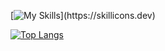 
[![My Skills](https://skillicons.dev/icons?i=html,css,js,java,php,python,)](https://skillicons.dev)

[![Top Langs](https://github-readme-stats.vercel.app/api/top-langs/?username=atana-love&theme=gruvbox&layout=compact&count_private=true)](https://github.com/anuraghazra/github-readme-stats)

